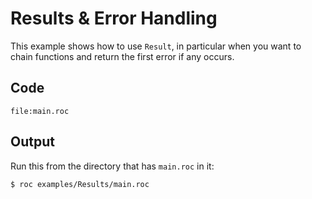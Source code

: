 # Results & Error Handling

This example shows how to use `Result`, in particular when you want to chain functions and return the first error if any occurs.

## Code

```roc
file:main.roc
```

## Output

Run this from the directory that has `main.roc` in it:

```sh
$ roc examples/Results/main.roc
```
